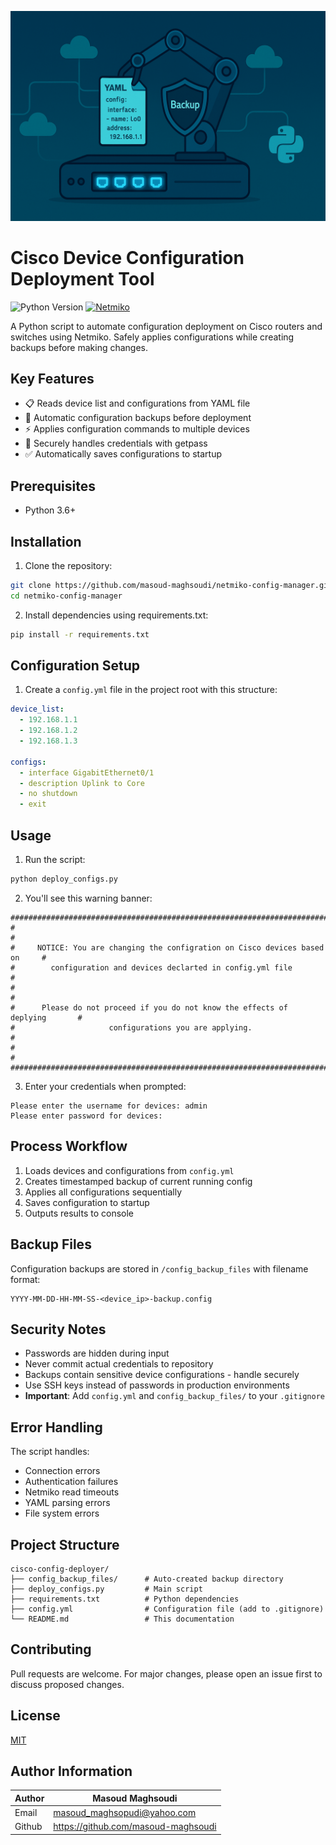 ![Project Banner](./files/banner.png)

# Cisco Device Configuration Deployment Tool

![Python Version](https://img.shields.io/badge/python-3.6+-blue.svg)
[![Netmiko](https://img.shields.io/badge/powered%20by-Netmiko-green.svg)](https://github.com/ktbyers/netmiko)

A Python script to automate configuration deployment on Cisco routers and switches using Netmiko. Safely applies configurations while creating backups before making changes.

## Key Features
- 📋 Reads device list and configurations from YAML file
- 💾 Automatic configuration backups before deployment
- ⚡ Applies configuration commands to multiple devices
- 🔐 Securely handles credentials with getpass
- ✅ Automatically saves configurations to startup

## Prerequisites
- Python 3.6+

## Installation
1. Clone the repository:
```bash
git clone https://github.com/masoud-maghsoudi/netmiko-config-manager.git
cd netmiko-config-manager
```

2. Install dependencies using requirements.txt:
```bash
pip install -r requirements.txt
```

## Configuration Setup
1. Create a `config.yml` file in the project root with this structure:
```yaml
device_list:
  - 192.168.1.1
  - 192.168.1.2
  - 192.168.1.3

configs:
  - interface GigabitEthernet0/1
  - description Uplink to Core
  - no shutdown
  - exit
```

## Usage
1. Run the script:
```bash
python deploy_configs.py
```

2. You'll see this warning banner:
```
###############################################################################
#                                                                             #
#     NOTICE: You are changing the configration on Cisco devices based on     #
#        configuration and devices declarted in config.yml file               #
#                                                                             #
#      Please do not proceed if you do not know the effects of deplying       #
#                     configurations you are applying.                        #
#                                                                             #
###############################################################################
```

3. Enter your credentials when prompted:
```
Please enter the username for devices: admin
Please enter password for devices: 
```

## Process Workflow
1. Loads devices and configurations from `config.yml`
2. Creates timestamped backup of current running config
3. Applies all configurations sequentially
4. Saves configuration to startup
5. Outputs results to console

## Backup Files
Configuration backups are stored in `/config_backup_files` with filename format:
```
YYYY-MM-DD-HH-MM-SS-<device_ip>-backup.config
```

## Security Notes
- Passwords are hidden during input
- Never commit actual credentials to repository
- Backups contain sensitive device configurations - handle securely
- Use SSH keys instead of passwords in production environments
- **Important**: Add `config.yml` and `config_backup_files/` to your `.gitignore`

## Error Handling
The script handles:
- Connection errors
- Authentication failures
- Netmiko read timeouts
- YAML parsing errors
- File system errors

## Project Structure
```
cisco-config-deployer/
├── config_backup_files/      # Auto-created backup directory
├── deploy_configs.py         # Main script
├── requirements.txt          # Python dependencies
├── config.yml                # Configuration file (add to .gitignore)
└── README.md                 # This documentation
```

## Contributing
Pull requests are welcome. For major changes, please open an issue first to discuss proposed changes.

## License
[MIT](https://choosealicense.com/licenses/mit/)

## Author Information

| Author | Masoud Maghsoudi                      |
| ------ | ------------------------------------- |
| Email  | <masoud_maghsopudi@yahoo.com>         |
| Github | <https://github.com/masoud-maghsoudi> |
